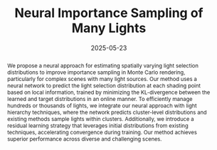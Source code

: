 ---
title: "Neural Importance Sampling of Many Lights"
date: "2025-05-23"
layout: "custom-publication"
description: | 
    *Neural approach for estimating spatially varying light selection distributions to improve importance sampling in Monte Carlo rendering.*<br>
    [Pedro Figueiredo](https://pedrovfigueiredo.github.io/), **Qihao He**, [Steve Bako](https://web.ece.ucsb.edu/~sbako/), [Nima Khademi Kalantari](https://people.engr.tamu.edu/nimak/index.html)<br>
    ACM SIGGRAPH 2025 (Conference Track)

# pdf: "paper.pdf"
# arxiv: "https://arxiv.org/abs/2025.xxxxx"
# video: "https://www.youtube.com/watch?v=xxxxx"
code: "https://github.com/pedrovfigueiredo/NeuralLightCuts"
project: "https://github.com/pedrovfigueiredo/NeuralLightCuts"
redirect: "https://github.com/pedrovfigueiredo/NeuralLightCuts"
# Content
abstract: |
    We propose a neural approach for estimating spatially varying light selection distributions to improve importance sampling in Monte Carlo rendering, particularly for complex scenes with many light sources. Our method uses a neural network to predict the light selection distribution at each shading point based on local information, trained by minimizing the KL-divergence between the learned and target distributions in an online manner. To efficiently manage hundreds or thousands of lights, we integrate our neural approach with light hierarchy techniques, where the network predicts cluster-level distributions and existing methods sample lights within clusters. Additionally, we introduce a residual learning strategy that leverages initial distributions from existing techniques, accelerating convergence during training. Our method achieves superior performance across diverse and challenging scenes.

teaser_caption: |
  XXX
# Optional: Video embed (YouTube, Vimeo, etc.)
# video_embed: "https://www.youtube.com/embed/your-video-id"

# bibtex: |
#   @inproceedings{figueiredo2025neural,
#     title={Neural Importance Sampling of Many Lights},
#     author={Figueiredo, Pedro and He, Qihao and Bako, Steve and Kalantari, Nima Khademi},
#     booktitle={ACM SIGGRAPH 2025},
#     year={2025}
#   }

thumbnail: "thumbnail.jpg" # Path relative to _index.md
---